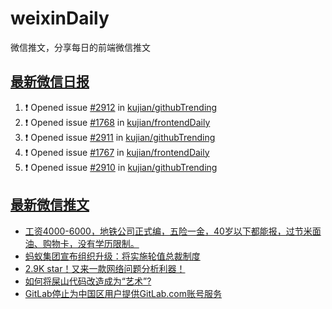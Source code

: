 # weixinDaily
微信推文，分享每日的前端微信推文

## [最新微信日报](https://github.com/kujian/weixinDaily/issues)

<!--START_SECTION:activity-->
1. ❗ Opened issue [#2912](https://github.com/kujian/githubTrending/issues/2912) in [kujian/githubTrending](https://github.com/kujian/githubTrending)
2. ❗ Opened issue [#1768](https://github.com/kujian/frontendDaily/issues/1768) in [kujian/frontendDaily](https://github.com/kujian/frontendDaily)
3. ❗ Opened issue [#2911](https://github.com/kujian/githubTrending/issues/2911) in [kujian/githubTrending](https://github.com/kujian/githubTrending)
4. ❗ Opened issue [#1767](https://github.com/kujian/frontendDaily/issues/1767) in [kujian/frontendDaily](https://github.com/kujian/frontendDaily)
5. ❗ Opened issue [#2910](https://github.com/kujian/githubTrending/issues/2910) in [kujian/githubTrending](https://github.com/kujian/githubTrending)
<!--END_SECTION:activity-->


## [最新微信推文](https://weixin.qdkfweb.cn/)

<!-- BLOG-POST-LIST:START -->
- [工资4000-6000，地铁公司正式编，五险一金，40岁以下都能报，过节米面油、购物卡，没有学历限制。](https://weixin.qdkfweb.cn/61002.html)
- [蚂蚁集团宣布组织升级：将实施轮值总裁制度](https://weixin.qdkfweb.cn/61010.html)
- [2.9K star！又来一款网络问题分析利器！](https://weixin.qdkfweb.cn/61026.html)
- [如何将屎山代码改造成为“艺术”?](https://weixin.qdkfweb.cn/61027.html)
- [GitLab停止为中国区用户提供GitLab.com账号服务](https://weixin.qdkfweb.cn/61028.html)
<!-- BLOG-POST-LIST:END -->